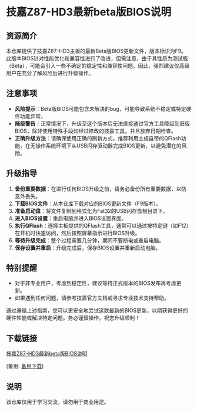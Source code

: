 # 技嘉Z87-HD3最新beta版BIOS说明

## 资源简介

本仓库提供了技嘉Z87-HD3主板的最新Beta版BIOS更新文件，版本标识为F9。此版本BIOS针对性能优化和兼容性进行了改进，但需注意，由于其性质为测试版（Beta），可能会引入一些不确定的稳定性和兼容性问题。因此，强烈建议仅高级用户在充分了解风险后进行升级操作。

## 注意事项
- **风险提示**：Beta版BIOS可能包含未解决的bug，可能导致系统不稳定或特定硬件功能异常。
- **降级警告**：正常情况下，升级至这个版本后无法直接通过官方工具降级到旧版BIOS，除非使用特殊手段如经过修改的技嘉工具，并且放弃日期检查。
- **正确升级方法**：请确保使用正确的刷新方式，推荐利用主板自带的QFlash功能，在无操作系统环境下从USB闪存驱动器完成BIOS更新，以避免潜在的风险。

## 升级指导
1. **备份重要数据**：在进行任何BIOS升级之前，请务必备份所有重要数据，以防意外丢失。
2. **下载BIOS文件**：从本仓库下载对应的BIOS更新文件（F9版本）。
3. **准备启动盘**：将文件复制到格式化为Fat32的USB闪存盘根目录下。
4. **进入BIOS设置**：重启电脑并进入BIOS设置界面。
5. **执行QFlash**：选择主板提供的QFlash工具，通常可以通过按特定键（如F12）在开机时快速访问，然后按照屏幕指示进行BIOS升级。
6. **等待升级完成**：整个过程需要几分钟，期间不要断电或重启电脑。
7. **保存设置并重启**：升级完成后，保存BIOS设置并重新启动电脑。

## 特别提醒
- 对于非专业用户，考虑到稳定性，建议等待正式版本的BIOS发布再考虑更新。
- 如果遇到任何问题，请参考技嘉官方文档或寻求专业技术支持帮助。

通过遵循上述指南，您可以更安全地尝试这款最新的BIOS更新，以期获得更好的硬件性能或解决特定问题。务必谨慎操作，祝您升级顺利！

## 下载链接
[技嘉Z87-HD3最新beta版BIOS说明](https://pan.quark.cn/s/c7f1a788cd15) 

(备用: [备用下载](https://pan.baidu.com/s/1oeNsKSr54bchKuuZIJ_GfQ?pwd=1234))

## 说明

该仓库仅用于学习交流，请勿用于商业用途。
